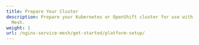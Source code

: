 ```yaml
---
title: Prepare Your Cluster
description: Prepare your Kubernetes or OpenShift cluster for use with NGINX Service
  Mesh.
weight: 1
url: /nginx-service-mesh/get-started/platform-setup/
---
```



